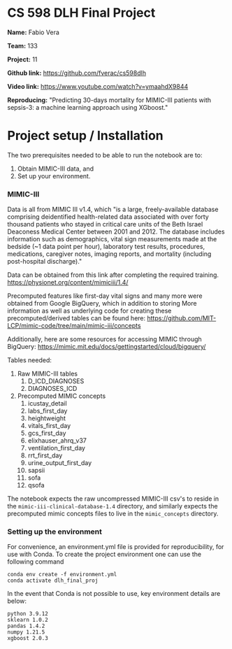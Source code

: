 
# CS 598 DLH Final Project

**Name:** Fabio Vera

**Team:** 133

**Project:** 11

**Github link:** https://github.com/fverac/cs598dlh

**Video link:** https://www.youtube.com/watch?v=ymaahdX9844

**Reproducing:** "Predicting 30-days mortality for MIMIC-III patients with sepsis-3: a machine learning approach using XGboost."

# Project setup / Installation

The two prerequisites needed to be able to run the notebook are to:
1. Obtain MIMIC-III data, and
2. Set up your environment.


### MIMIC-III

Data is all from MIMIC III v1.4, which "is a large, freely-available database comprising deidentified health-related data associated with over forty thousand patients who stayed in critical care units of the Beth Israel Deaconess Medical Center between 2001 and 2012. The database includes information such as demographics, vital sign measurements made at the bedside (~1 data point per hour), laboratory test results, procedures, medications, caregiver notes, imaging reports, and mortality (including post-hospital discharge)."

Data can be obtained from this link after completing the required training.
https://physionet.org/content/mimiciii/1.4/

Precomputed features like first-day vital signs and many more were obtained from Google BigQuery, which in addition to storing 
More information as well as underlying code for creating these precomputed/derived tables can be found here: 
https://github.com/MIT-LCP/mimic-code/tree/main/mimic-iii/concepts

Additionally, here are some resources for accessing MIMIC through BigQuery:
https://mimic.mit.edu/docs/gettingstarted/cloud/bigquery/

Tables needed:
1. Raw MIMIC-III tables
    1. D_ICD_DIAGNOSES
    2. DIAGNOSES_ICD
2. Precomputed MIMIC concepts
    1. icustay_detail
    2. labs_first_day
    3. heightweight
    4. vitals_first_day
    5. gcs_first_day
    6. elixhauser_ahrq_v37
    7. ventilation_first_day
    8. rrt_first_day
    9. urine_output_first_day
    10. sapsii
    11. sofa
    12. qsofa

The notebook expects the raw uncompressed MIMIC-III csv's to reside in the ```mimic-iii-clinical-database-1.4``` directory, and similarly expects the precomputed mimic concepts files to live in the ```mimic_concepts``` directory. 


### Setting up the environment 

For convenience, an environment.yml file is provided for reproducibility, for use with Conda. To create the project environment one can use the following command

```
conda env create -f environment.yml
conda activate dlh_final_proj
```

In the event that Conda is not possible to use, key environment details are below:
```
python 3.9.12
sklearn 1.0.2
pandas 1.4.2
numpy 1.21.5
xgboost 2.0.3
```
